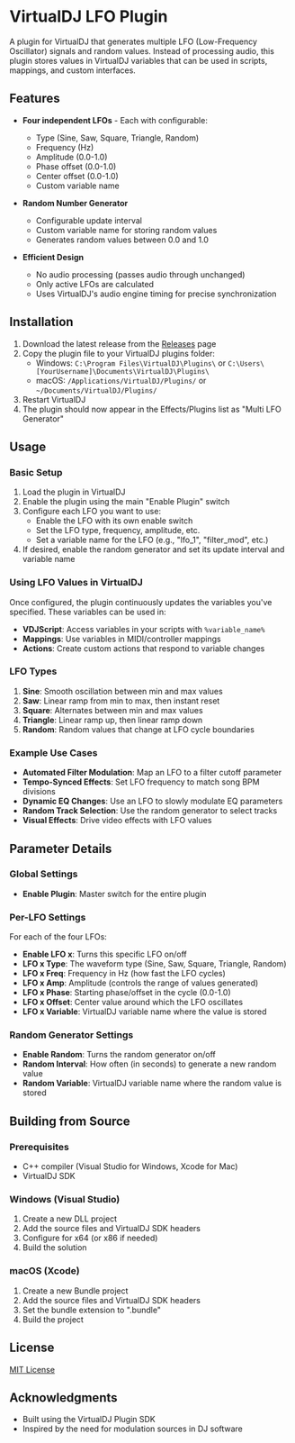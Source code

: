 # VirtualDJ LFO Plugin

A plugin for VirtualDJ that generates multiple LFO (Low-Frequency Oscillator) signals and random values. Instead of processing audio, this plugin stores values in VirtualDJ variables that can be used in scripts, mappings, and custom interfaces.

## Features

- **Four independent LFOs** - Each with configurable:

  - Type (Sine, Saw, Square, Triangle, Random)
  - Frequency (Hz)
  - Amplitude (0.0-1.0)
  - Phase offset (0.0-1.0)
  - Center offset (0.0-1.0)
  - Custom variable name

- **Random Number Generator**

  - Configurable update interval
  - Custom variable name for storing random values
  - Generates random values between 0.0 and 1.0

- **Efficient Design**
  - No audio processing (passes audio through unchanged)
  - Only active LFOs are calculated
  - Uses VirtualDJ's audio engine timing for precise synchronization

## Installation

1. Download the latest release from the [Releases](https://github.com/yourusername/vdj-lfo-plugin/releases) page
2. Copy the plugin file to your VirtualDJ plugins folder:
   - Windows: `C:\Program Files\VirtualDJ\Plugins\` or `C:\Users\[YourUsername]\Documents\VirtualDJ\Plugins\`
   - macOS: `/Applications/VirtualDJ/Plugins/` or `~/Documents/VirtualDJ/Plugins/`
3. Restart VirtualDJ
4. The plugin should now appear in the Effects/Plugins list as "Multi LFO Generator"

## Usage

### Basic Setup

1. Load the plugin in VirtualDJ
2. Enable the plugin using the main "Enable Plugin" switch
3. Configure each LFO you want to use:
   - Enable the LFO with its own enable switch
   - Set the LFO type, frequency, amplitude, etc.
   - Set a variable name for the LFO (e.g., "lfo_1", "filter_mod", etc.)
4. If desired, enable the random generator and set its update interval and variable name

### Using LFO Values in VirtualDJ

Once configured, the plugin continuously updates the variables you've specified. These variables can be used in:

- **VDJScript**: Access variables in your scripts with `%variable_name%`
- **Mappings**: Use variables in MIDI/controller mappings
- **Actions**: Create custom actions that respond to variable changes

### LFO Types

1. **Sine**: Smooth oscillation between min and max values
2. **Saw**: Linear ramp from min to max, then instant reset
3. **Square**: Alternates between min and max values
4. **Triangle**: Linear ramp up, then linear ramp down
5. **Random**: Random values that change at LFO cycle boundaries

### Example Use Cases

- **Automated Filter Modulation**: Map an LFO to a filter cutoff parameter
- **Tempo-Synced Effects**: Set LFO frequency to match song BPM divisions
- **Dynamic EQ Changes**: Use an LFO to slowly modulate EQ parameters
- **Random Track Selection**: Use the random generator to select tracks
- **Visual Effects**: Drive video effects with LFO values

## Parameter Details

### Global Settings

- **Enable Plugin**: Master switch for the entire plugin

### Per-LFO Settings

For each of the four LFOs:

- **Enable LFO x**: Turns this specific LFO on/off
- **LFO x Type**: The waveform type (Sine, Saw, Square, Triangle, Random)
- **LFO x Freq**: Frequency in Hz (how fast the LFO cycles)
- **LFO x Amp**: Amplitude (controls the range of values generated)
- **LFO x Phase**: Starting phase/offset in the cycle (0.0-1.0)
- **LFO x Offset**: Center value around which the LFO oscillates
- **LFO x Variable**: VirtualDJ variable name where the value is stored

### Random Generator Settings

- **Enable Random**: Turns the random generator on/off
- **Random Interval**: How often (in seconds) to generate a new random value
- **Random Variable**: VirtualDJ variable name where the random value is stored

## Building from Source

### Prerequisites

- C++ compiler (Visual Studio for Windows, Xcode for Mac)
- VirtualDJ SDK

### Windows (Visual Studio)

1. Create a new DLL project
2. Add the source files and VirtualDJ SDK headers
3. Configure for x64 (or x86 if needed)
4. Build the solution

### macOS (Xcode)

1. Create a new Bundle project
2. Add the source files and VirtualDJ SDK headers
3. Set the bundle extension to ".bundle"
4. Build the project

## License

[MIT License](LICENSE)

## Acknowledgments

- Built using the VirtualDJ Plugin SDK
- Inspired by the need for modulation sources in DJ software
